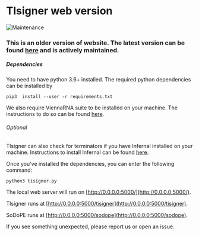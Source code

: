 # TIsigner web version
![Maintenance](https://img.shields.io/badge/Maintained%3F-no-red.svg)

### This is an older version of website. The latest version can be found [here](https://github.com/Gardner-BinfLab/TISIGNER-ReactJS) and is actively maintained.

##### Dependencies
You need to have python 3.6+ installed. The required python dependencies can be installed by

```pip3  install --user -r requirements.txt ```

We also require ViennaRNA suite to be installed on your machine. The instructions to do so can be found [here](https://www.tbi.univie.ac.at/RNA/documentation.html#install).
###### Optional
TIsigner can also check for terminators if you have Infernal installed on your machine. Instructions to install Infernal can be found [here](http://eddylab.org/infernal/).

Once you've installed the dependencies, you can enter the following command:

```python3 tisigner.py```

The local web server will run on [http://0.0.0.0:5000/](http://0.0.0.0:5000/).

TIsigner runs at [http://0.0.0.0:5000/tisigner](http://0.0.0.0:5000/tisigner).

SoDoPE runs at [http://0.0.0.0:5000/sodope](http://0.0.0.0:5000/sodope).

If you see something unexpected, please report us or open an issue.
